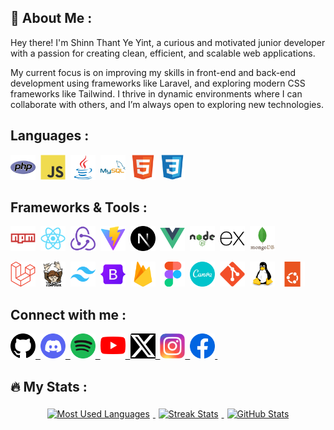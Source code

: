 ## 🚀 About Me :

Hey there! I'm Shinn Thant Ye Yint, a curious and motivated junior developer with a passion for creating clean, efficient, and scalable web applications.

My current focus is on improving my skills in front-end and back-end development using frameworks like Laravel, and exploring modern CSS frameworks like Tailwind. I thrive in dynamic environments where I can collaborate with others, and I’m always open to exploring new technologies.

## Languages :

<div>
  <img src="https://github.com/devicons/devicon/blob/master/icons/php/php-original.svg" title="PHP" alt="PHP" width="40" height="40"/>&nbsp;
  <img src="https://github.com/devicons/devicon/blob/master/icons/javascript/javascript-original.svg" title="JavaScript" alt="JavaScript" width="40" height="40"/>&nbsp;
  <img src="https://github.com/devicons/devicon/blob/master/icons/java/java-original.svg" title="Java" alt="Java" width="40" height="40"/>&nbsp;
  <img src="https://github.com/devicons/devicon/blob/master/icons/mysql/mysql-original-wordmark.svg" title="MYSQL" alt="MYSQL" width="40" height="40"/>&nbsp;
  <img src="https://github.com/devicons/devicon/blob/master/icons/html5/html5-original.svg" title="HTML" alt="HTML" width="40" height="40"/>&nbsp;
  <img src="https://github.com/devicons/devicon/blob/master/icons/css3/css3-original.svg" title="CSS" alt="CSS" width="40" height="40"/>&nbsp;
</div>

## Frameworks & Tools :

<p align="left">
  <img src="https://github.com/devicons/devicon/blob/master/icons/npm/npm-original-wordmark.svg" title="npm" alt="npm" width="40" height="40"/>&nbsp;
  <img src="https://github.com/devicons/devicon/blob/master/icons/react/react-original.svg" title="react" alt="react" width="40" height="40"/>&nbsp;
  <img src="https://github.com/devicons/devicon/blob/master/icons/redux/redux-original.svg" title="redux" alt="redux" width="40" height="40"/>&nbsp;
  <img src="https://github.com/devicons/devicon/blob/master/icons/vitejs/vitejs-original.svg" title="vitejs" alt="vitejs" width="40" height="40"/>&nbsp;  
  <img src="https://github.com/devicons/devicon/blob/master/icons/nextjs/nextjs-original.svg" title="nextjs" alt="nextjs" width="40" height="40"/>&nbsp;
  <img src="https://github.com/devicons/devicon/blob/master/icons/vuejs/vuejs-original.svg" title="vuejs" alt="vuejs" width="40" height="40"/>&nbsp;
  <img src="https://github.com/devicons/devicon/blob/master/icons/nodejs/nodejs-original-wordmark.svg" title="nodejs" alt="nodejs" width="40" height="40"/>&nbsp;
  <img src="https://github.com/devicons/devicon/blob/master/icons/express/express-original.svg" title="express" alt="express" width="40" height="40"/>&nbsp;
  <img src="https://github.com/devicons/devicon/blob/master/icons/mongodb/mongodb-original-wordmark.svg" title="mongodb" alt="mongodb" width="40" height="40"/>&nbsp;
</p>

<p align="left">
  <img src="https://github.com/devicons/devicon/blob/master/icons/laravel/laravel-original.svg" title="laravel" alt="laravel" width="40" height="40"/>&nbsp;
  <img src="https://github.com/devicons/devicon/blob/master/icons/composer/composer-original.svg" title="composer" alt="composer" width="40" height="40"/>&nbsp;
  <img src="https://github.com/devicons/devicon/blob/master/icons/tailwindcss/tailwindcss-original.svg" title="tailwind" alt="tailwind" width="40" height="40"/>&nbsp;
  <img src="https://github.com/devicons/devicon/blob/master/icons/bootstrap/bootstrap-original.svg" title="bootstrap" alt="bootstrap" width="40" height="40"/>&nbsp;
  <img src="https://github.com/devicons/devicon/blob/master/icons/firebase/firebase-original.svg" title="firebase" alt="firebase" width="40" height="40"/>&nbsp;
  <img src="https://github.com/devicons/devicon/blob/master/icons/figma/figma-original.svg" title="figma" alt="figma" width="40" height="40"/>&nbsp;
  <img src="https://github.com/devicons/devicon/blob/master/icons/canva/canva-original.svg" title="canva" alt="canva" width="40" height="40"/>&nbsp;
  <img src="https://github.com/devicons/devicon/blob/master/icons/git/git-original.svg" title="git" alt="git" width="40" height="40"/>&nbsp;
  <img src="https://github.com/devicons/devicon/blob/master/icons/linux/linux-original.svg" title="linux" alt="linux" width="40" height="40"/>&nbsp;
  <img src="https://github.com/devicons/devicon/blob/master/icons/ubuntu/ubuntu-original.svg" title="ubuntu" alt="ubuntu" width="40" height="40"/>&nbsp;
</p>


## Connect with me :

<div>
  <a href="https://github.com/Kiernnn">
    <img src="https://github.com/CLorant/readme-social-icons/blob/main/large/filled/github.svg" title="github" alt="github" width="40" height="40"/>&nbsp;
  </a> 
  <a href="https://discord.com/users/kiern_nn">
    <img src="https://github.com/CLorant/readme-social-icons/blob/main/large/filled/discord.svg" title="discord" alt="discord" width="40" height="40"/>&nbsp;
  </a>
  <a href="https://open.spotify.com/user/wzgnjj9r8hyjo8n53qz38xr3u">
    <img src="https://github.com/CLorant/readme-social-icons/blob/main/large/filled/spotify.svg" title="spotify" alt="spotify" width="40" height="40"/>&nbsp;
  </a>
  <a href="https://www.youtube.com/@kern2119">
    <img src="https://github.com/CLorant/readme-social-icons/blob/main/large/filled/youtube.svg" title="youtube" alt="youtube" width="40" height="40"/>&nbsp;
  </a>
  <a href="https://x.com/kiern_nova">
    <img src="https://github.com/CLorant/readme-social-icons/blob/main/large/filled/twitter-x.svg" title="twitter" alt="twitter" width="40" height="40"/>&nbsp;
  </a>
  <a href="https://www.instagram.com/kiern_nova">
    <img src="https://github.com/CLorant/readme-social-icons/blob/main/large/filled/instagram.svg" title="instagram" alt="instagram" width="40" height="40"/>&nbsp;
  </a>
  <a href="https://www.facebook.com/kiern.shinthant.6?mibextid=ZbWKwL">
    <img src="https://github.com/CLorant/readme-social-icons/blob/main/large/filled/facebook.svg" title="facebook" alt="facebook" width="40" height="40"/>&nbsp;
  </a>
</div>


## :fire: My Stats :

<div align="center">
  <a href="https://github.com/anuraghazra/github-readme-stats">
    <img src="https://github-readme-stats.vercel.app/api/top-langs/?username=Kiernnn&layout=compact&theme=aura" alt="Most Used Languages" height="120" style="margin: 5px;" />
  </a>
  <a href="https://github.com/anuraghazra/github-readme-streak-stats">
    <img src="https://github-readme-streak-stats.herokuapp.com/?user=Kiernnn&theme=aura" alt="Streak Stats" height="120" style="margin: 5px;" />
  </a>
  <a href="https://github.com/anuraghazra/github-readme-stats">
    <img src="https://github-readme-stats.vercel.app/api?username=Kiernnn&show_icons=true&theme=aura" alt="GitHub Stats" height="120" style="margin: 5px;" />
  </a>
</div>

